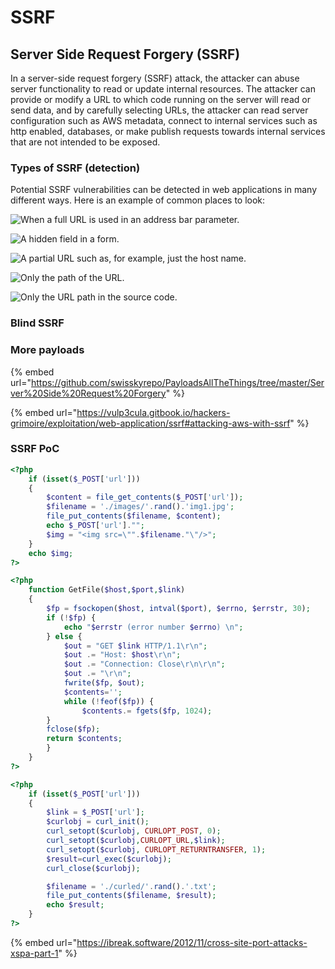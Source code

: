 # SSRF

## Server Side Request Forgery (SSRF)

In a server-side request forgery (SSRF) attack, the attacker can abuse server functionality to read or update internal resources. The attacker can provide or modify a URL to which code running on the server will read or send data, and by carefully selecting URLs, the attacker can read server configuration such as AWS metadata, connect to internal services such as http enabled, databases, or make publish requests towards internal services that are not intended to be exposed.

### Types of SSRF (detection)

Potential SSRF vulnerabilities can be detected in web applications in many different ways. Here is an example of common places to look:

![When a full URL is used in an address bar parameter.](../../../.gitbook/assets/ssrf\_1.png)

![A hidden field in a form.](../../../.gitbook/assets/ssrf\_2.png)

![A partial URL such as, for example, just the host name.](../../../.gitbook/assets/ssrf\_3.png)

![Only the path of the URL.](../../../.gitbook/assets/ssrf\_4.png)

![Only the URL path in the source code.](../../../.gitbook/assets/ssrf\_5.png)

### Blind SSRF



### More payloads

{% embed url="https://github.com/swisskyrepo/PayloadsAllTheThings/tree/master/Server%20Side%20Request%20Forgery" %}

{% embed url="https://vulp3cula.gitbook.io/hackers-grimoire/exploitation/web-application/ssrf#attacking-aws-with-ssrf" %}

### SSRF PoC

```php
<?php
    if (isset($_POST['url'])) 
    { 
        $content = file_get_contents($_POST['url']); 
        $filename = './images/'.rand().'img1.jpg'; 
        file_put_contents($filename, $content); 
        echo $_POST['url'].""; 
        $img = "<img src=\"".$filename."\"/>"; 
    } 
    echo $img; 
?>
```

```php
<?php 
    function GetFile($host,$port,$link) 
    { 
        $fp = fsockopen($host, intval($port), $errno, $errstr, 30); 
        if (!$fp) { 
            echo "$errstr (error number $errno) \n"; 
        } else { 
            $out = "GET $link HTTP/1.1\r\n"; 
            $out .= "Host: $host\r\n"; 
            $out .= "Connection: Close\r\n\r\n"; 
            $out .= "\r\n"; 
            fwrite($fp, $out); 
            $contents=''; 
            while (!feof($fp)) { 
                $contents.= fgets($fp, 1024); 
        } 
        fclose($fp); 
        return $contents; 
        } 
    }
?>
```

```php
<?php 
    if (isset($_POST['url']))
    {
        $link = $_POST['url'];
        $curlobj = curl_init();
        curl_setopt($curlobj, CURLOPT_POST, 0);
        curl_setopt($curlobj,CURLOPT_URL,$link);
        curl_setopt($curlobj, CURLOPT_RETURNTRANSFER, 1);
        $result=curl_exec($curlobj);
        curl_close($curlobj);

        $filename = './curled/'.rand().'.txt';
        file_put_contents($filename, $result); 
        echo $result;
    }
?>
```

{% embed url="https://ibreak.software/2012/11/cross-site-port-attacks-xspa-part-1" %}
